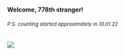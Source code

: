 #### Welcome, 778th stranger!

###### <sup>P.S. counting started approximately in 10.01.22</sup>

<img src="https://kraftwerk28.pp.ua/vcnt.png"></img>
